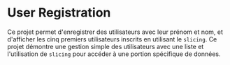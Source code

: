 # User Registration
Ce projet permet d'enregistrer des utilisateurs avec leur prénom et nom, et d'afficher les cinq premiers utilisateurs inscrits en utilisant le `slicing`. Ce projet démontre une gestion simple des utilisateurs avec une liste et l'utilisation de `slicing` pour accéder à une portion spécifique de données.